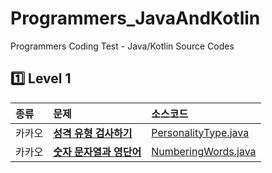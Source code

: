 # Programmers_JavaAndKotlin
Programmers Coding Test - Java/Kotlin Source Codes

## 1️⃣ Level 1
| 종류   | 문제                                                                                 | 소스코드                                                                                                                          |
|:-----|:-----------------------------------------------------------------------------------|:------------------------------------------------------------------------------------------------------------------------------|
| 카카오  | [**성격 유형 검사하기**](https://school.programmers.co.kr/learn/courses/30/lessons/118666) | [PersonalityType.java](https://github.com/kevinlim17/Programmers_JavaAndKotlin/blob/master/src/PersonalityType.java)          |
| 카카오  | [**숫자 문자열과 영단어**](https://school.programmers.co.kr/learn/courses/30/lessons/81301) | [NumberingWords.java](https://github.com/kevinlim17/Programmers_JavaAndKotlin/blob/master/src/NumberingWords.java)            |


